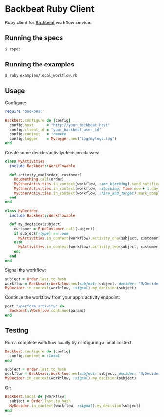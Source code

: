 # Backbeat Ruby Client

Ruby client for [Backbeat](https://github.groupondev.com/finance-engineering/backbeat) workflow service.

## Running the specs

```bash
$ rspec
```

## Running the examples

```bash
$ ruby examples/local_workflow.rb
```

## Usage

Configure:

```ruby
require 'backbeat'

Backbeat.configure do |config|
  config.host      = "http://your_backbeat_host"
  config.client_id = "your_backbeat_user_id"
  config.context   = :remote
  config.logger    = MyLogger.new("log/mylogs.log")
end
```

Create some decider/activity/decision classes:

```ruby
class MyActivities
  include Backbeat::Workflowable

  def activity_one(order, customer)
    DoSomething.call(order)
    MyOtherActivities.in_context(workflow, :non_blocking).send_notification(customer)
    MyOtherActivities.in_context(workflow, :blocking, Time.now + 1.day).complete_order(order)
    MyOtherActivities.in_context(workflow, :fire_and_forget).mark_complete(order)
  end
end

class MyDecider
  include Backbeat::Workflowable

  def my_decision(subject)
    customer = FindCustomer.call(subject)
    if subject[:type] == :one
      MyActivities.in_context(workflow).activity_one(subject, customer)
    else
      MyActivities.in_context(workflow).activity_two(subject, customer)
    end
  end
end
```

Signal the workflow:

```ruby
subject = Order.last.to_hash
workflow = Backbeat::Workflow.new(subject: subject, decider: "MyDecider", name: "My Workflow")
MyDecider.in_context(workflow, :signal).my_decision(subject)
```

Continue the workflow from your app's activity endpoint:

```ruby
post "/perform_activity" do
  Backbeat::Workflow.continue(params)
end
```

## Testing

Run a complete workflow locally by configuring a local context:

```ruby
Backbeat.configure do |config|
  config.context = :local
end

subject = Order.last.to_hash
workflow = Backbeat::Workflow.new(subject: subject, decider: "MyDecider")
MyDecider.in_context(workflow, :signal).my_decision(subject)
```

Or:

```ruby
Backbeat.local do |workflow|
  subject = Order.last.to_hash
  MyDecider.in_context(workflow, :signal).my_decision(subject)
end
```

